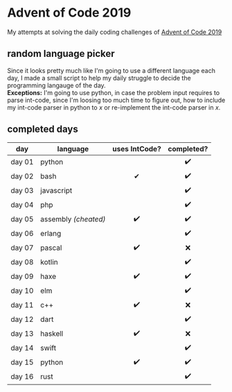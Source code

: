 # Advent of Code 2019

My attempts at solving the daily coding challenges of [Advent of Code 2019](https://adventofcode.com/2019)

## random language picker
Since it looks pretty much like I'm going to use a different language each day, I made a small script to help my daily struggle to decide the programming langauge of the day.  
**Exceptions:** I'm going to use python, in case the problem input requires to parse int-code, since I'm loosing too much time to figure out, how to include my int-code parser in python to _x_ or re-implement the int-code parser in _x_.

## completed days

| day    | language              | uses IntCode? | completed? |
|--------|-----------------------|:-------------:|:----------:|
| day 01 | python                |  ️            | ✔️          |
| day 02 | bash                  | ✔            | ✔️          |
| day 03 | javascript            |  ️            | ✔️          |
| day 04 | php                   |  ️            | ✔️          |
| day 05 | assembly *(cheated)*  | ✔️            | ✔️          |
| day 06 | erlang                |  ️            | ✔️          |
| day 07 | pascal                | ✔️            | ❌          |
| day 08 | kotlin                |  ️            | ✔️          |
| day 09 | haxe                  | ✔️            | ✔️          |
| day 10 | elm                   |  ️            | ✔️          |
| day 11 | c++                   | ✔️            | ❌          |
| day 12 | dart                  |  ️            | ✔️          |
| day 13 | haskell               | ✔️            | ❌          |
| day 14 | swift                 |  ️            | ✔️          |
| day 15 | python                | ✔️            | ✔️          |
| day 16 | rust                  |              | ✔️          |
